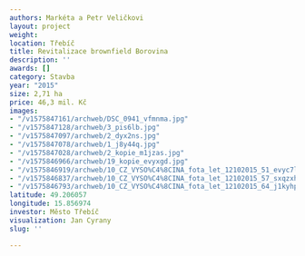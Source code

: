 ```yaml
---
authors: Markéta a Petr Veličkovi
layout: project
weight: 
location: Třebíč
title: Revitalizace brownfield Borovina
description: ''
awards: []
category: Stavba
year: "2015"
size: 2,71 ha
price: 46,3 mil. Kč
images:
- "/v1575847161/archweb/DSC_0941_vfmnma.jpg"
- "/v1575847128/archweb/3_pis6lb.jpg"
- "/v1575847097/archweb/2_dyx2ns.jpg"
- "/v1575847078/archweb/1_j8y44q.jpg"
- "/v1575847028/archweb/2_kopie_m1jzas.jpg"
- "/v1575846966/archweb/19_kopie_evyxgd.jpg"
- "/v1575846919/archweb/10_CZ_VYSO%C4%8CINA_fota_let_12102015_51_evyc7l.jpg"
- "/v1575846837/archweb/10_CZ_VYSO%C4%8CINA_fota_let_12102015_57_sxqzxh.jpg"
- "/v1575846793/archweb/10_CZ_VYSO%C4%8CINA_fota_let_12102015_64_j1kyhp.jpg"
latitude: 49.206057
longitude: 15.856974
investor: Město Třebíč
visualization: Jan Cyrany
slug: ''

---
```

